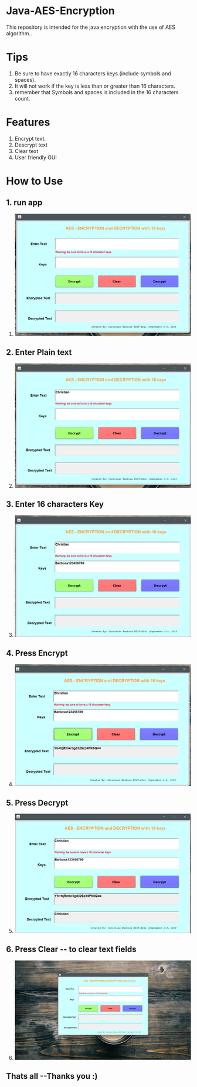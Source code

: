 # Java-AES-Encryption

This repository is intended for the java encryption with the use of AES algorithm..

# Tips

1. Be sure to have exactly 16 characters keys.(include symbols and spaces).
2. It will not work if the key is less than or greater than 16 characters.
3. remember that Symbols and spaces is included in the 16 characters count.

# Features

1. Encrypt text.
2. Descrypt text
3. Clear text
4. User friendly GUI

# How to Use

## 1. run app
1. ![Run the app](/img/pic1.png)
## 2. Enter Plain text
2. ![Enter plain-text](/img/pic2.png)
## 3. Enter 16 characters Key
3. ![Enter key](/img/pic3.png)
## 4. Press Encrypt
4. ![Press encrypt](/img/pic4.png)
## 5. Press Decrypt
5. ![encrypted text](/img/pic5.png)
## 6. Press Clear -- to clear text fields
6. ![Clear](/img/last.png)

## Thats all --Thanks you :)


